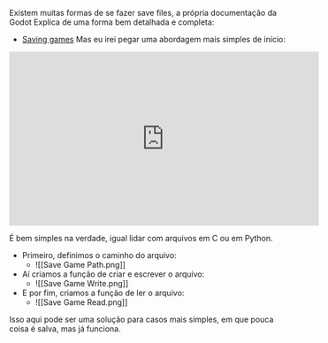 Existem muitas formas de se fazer save files, a própria documentação da Godot Explica de uma forma bem detalhada e completa:
- [Saving games](https://docs.godotengine.org/en/stable/tutorials/io/saving_games.html)
Mas eu irei pegar uma abordagem mais simples de início:

<iframe width="560" height="315" src="https://www.youtube.com/embed/lXO5Jt957BA?si=_vRfVKoHRvJRNCJa" title="YouTube video player" frameborder="0" allow="accelerometer; autoplay; clipboard-write; encrypted-media; gyroscope; picture-in-picture; web-share" referrerpolicy="strict-origin-when-cross-origin" allowfullscreen></iframe>

É bem simples na verdade, igual lidar com arquivos em C ou em Python.
- Primeiro, definimos o caminho do arquivo:
	- ![[Save Game Path.png]]
- Aí criamos a função de criar e escrever o arquivo:
	- ![[Save Game Write.png]]
- E por fim, criamos a função de ler o arquivo:
	- ![[Save Game Read.png]]

Isso aqui pode ser uma solução para casos mais simples, em que pouca coisa é salva, mas já funciona.
